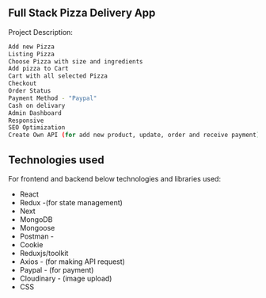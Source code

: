 ## Full Stack Pizza Delivery App

Project Description:

```bash
Add new Pizza
Listing Pizza
Choose Pizza with size and ingredients
Add pizza to Cart
Cart with all selected Pizza
Checkout 
Order Status
Payment Method - "Paypal"
Cash on delivary
Admin Dashboard
Responsive
SEO Optimization
Create Own API (for add new product, update, order and receive payment)
```


## Technologies used

For frontend and backend below technologies and libraries used:

- React
- Redux -(for state management)
- Next
- MongoDB
- Mongoose
- Postman - 
- Cookie
- Reduxjs/toolkit
- Axios -  (for making API request)
- Paypal - (for payment)
- Cloudinary - (image upload)
- CSS
